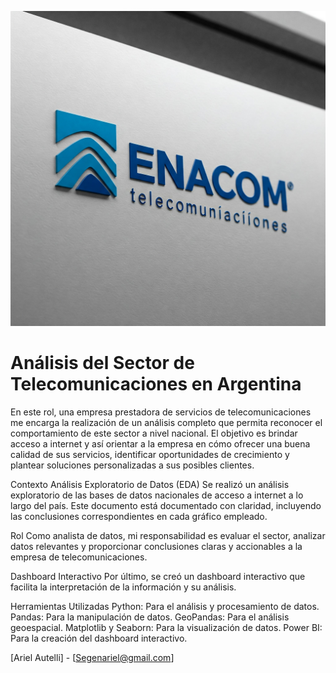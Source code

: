 ![# Análisis del Sector de Telecomunicaciones en Argentina](PROY2.jpeg)

# Análisis del Sector de Telecomunicaciones en Argentina

En este rol, una empresa prestadora de servicios de telecomunicaciones me encarga la realización de un análisis completo que permita reconocer el comportamiento de este sector a nivel nacional. El objetivo es brindar acceso a internet y así orientar a la empresa en cómo ofrecer una buena calidad de sus servicios, identificar oportunidades de crecimiento y plantear soluciones personalizadas a sus posibles clientes.

Contexto
Análisis Exploratorio de Datos (EDA)
Se realizó un análisis exploratorio de las bases de datos nacionales de acceso a internet a lo largo del país. Este documento está documentado con claridad, incluyendo las conclusiones correspondientes en cada gráfico empleado.

Rol
Como analista de datos, mi responsabilidad es evaluar el sector, analizar datos relevantes y proporcionar conclusiones claras y accionables a la empresa de telecomunicaciones.

Dashboard Interactivo
Por último, se creó un dashboard interactivo que facilita la interpretación de la información y su análisis.

Herramientas Utilizadas
Python: Para el análisis y procesamiento de datos.
Pandas: Para la manipulación de datos.
GeoPandas: Para el análisis geoespacial.
Matplotlib y Seaborn: Para la visualización de datos.
Power BI: Para la creación del dashboard interactivo.


[Ariel Autelli] - [Segenariel@gmail.com] 

